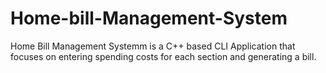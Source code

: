 # Home-bill-Management-System
Home Bill Management Systemm is a C++ based CLI Application that focuses on entering spending costs for each section and generating a bill.
